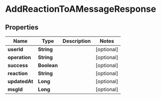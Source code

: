 

# AddReactionToAMessageResponse


## Properties

| Name | Type | Description | Notes |
|------------ | ------------- | ------------- | -------------|
|**userId** | **String** |  |  [optional] |
|**operation** | **String** |  |  [optional] |
|**success** | **Boolean** |  |  [optional] |
|**reaction** | **String** |  |  [optional] |
|**updatedAt** | **Long** |  |  [optional] |
|**msgId** | **Long** |  |  [optional] |




